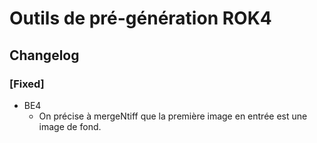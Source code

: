 # Outils de pré-génération ROK4

## Changelog

### [Fixed]

* BE4
  * On précise à mergeNtiff que la première image en entrée est une image de fond.


<!-- 
### [Added]

### [Changed]

### [Deprecated]

### [Removed]

### [Fixed]

### [Security] 
-->